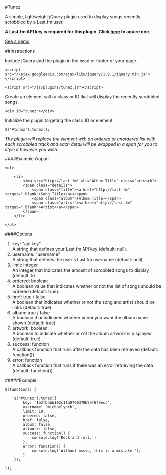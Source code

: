 #Tunez

A simple, lightweight jQuery plugin used to display songs recently scrobbled by a Last.fm user.

<strong>A Last.fm API key is required for this plugin. Click <a href="http://www.last.fm/api/account/create" target="_blank">here</a> to aquire one.</strong>

<a href="http://michael-lynch.github.io/tunez/" target="_blank">See a demo</a>

##Instructions

Include jQuery and the plugin in the head or footer of your page.

    <script src="//ajax.googleapis.com/ajax/libs/jquery/1.9.1/jquery.min.js"></script>
    
    <script src="/js/plugins/tunez.js"></script>
    
Create an element with a class or ID that will display the recently scrobbled songs.

	<div id="tunez"></div>
    
Initialize the plugin targeting the class, ID or element. 

	$('#tunez').tunez();
	
<em>The plugin will replace the element with an ordered or unordered list with each scrobbled track and each detail will be wrapped in a span for you to style it however you wish.</em>

####Example Ouput:

	<ol>

		<li>
			<img src="http://last.fm" alt="ALbum Title" class="artwork">
			<span class="details">
				<span class="title"><a href="http://last.fm" target="_blank">Song Title</a></span>
				<span class="album">(Album Title)</span>
				<span class="artist"><a href="http://last.fm" target="_blank">Artist</a></span>
			</span>
		</li>

	</ol>
	
####Options

<ol>

<li>
key: "api key"
<br />A string that defines your Last.fm API key (default: null).
</li>

<li>username: "username"
<br />A string that defines the user's Last.fm username (default: null). 
</li>

<li>limit: integer
<br />An integer that indicates the amount of scrobbled songs to display (default: 5).
</li>

<li>ordered: boolean
<br />A boolean value that indicates whether or not the list of songs should be ordered (default: true).
</li>

<li>href: true / false
<br />A boolean that indicates whether or not the song and artist should be links (default: true).
</li>

<li>album: true / false
<br />A boolean that indicates whether or not you want the album name shown (default: true).
</li>

<li>artwork: boolean
<br />A boolean to indicate whether or not the album artwork is displayed (default: true).
</li>

<li>success: function
<br />A callback function that runs after the data has been retrieved (default: function()).
</li>

<li>error: function
<br />A callback function that runs if there was an error retrieving the data (default: function()).
</li>

</ol>

#####Example:

	$(function() {

		$('#tunez').tunez({
			key: '1e2fbabb102c1fa0760379b9ef6f9ecc',
			username: 'michaelynch',
			limit: 10,
			ordered: false,
			href: false,
			album: false,
			artwork: false,
			success: function() {
				console.log('Rock and roll.')
			},
			error: function() {
				console.log('Without music, this is a mistake.');
			}
		});
		
	});